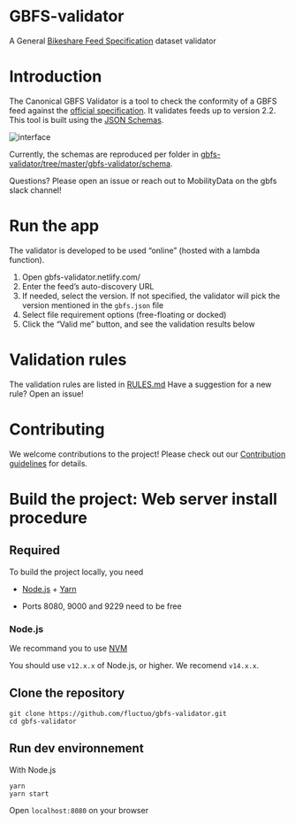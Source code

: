 # GBFS-validator

A General [Bikeshare Feed Specification](https://github.com/NABSA/gbfs) dataset validator

# Introduction

The Canonical GBFS Validator is a tool to check the conformity of a GBFS feed against the [official specification](https://github.com/NABSA/gbfs/blob/master/gbfs.md).
It validates feeds up to version 2.2.
This tool is built using the [JSON Schemas](https://github.com/NABSA/gbfs/blob/master/gbfs.md).

![interface](https://user-images.githubusercontent.com/63653518/133172186-6842537b-f34c-42bd-bd5a-48ec65a0d8c3.png)

Currently, the schemas are reproduced per folder in [gbfs-validator/tree/master/gbfs-validator/schema](https://github.com/fluctuo/gbfs-validator/tree/master/gbfs-validator/schema).

Questions? Please open an issue or reach out to MobilityData on the gbfs slack channel!

# Run the app

The validator is developed to be used “online” (hosted with a lambda function).

1.  Open gbfs-validator.netlify.com/
2.  Enter the feed’s auto-discovery URL
3.  If needed, select the version. If not specified, the validator will pick the version mentioned in the `gbfs.json` file
4.  Select file requirement options (free-floating or docked)
5.  Click the “Valid me” button, and see the validation results below

# Validation rules

The validation rules are listed in [RULES.md](/RULES.md)
Have a suggestion for a new rule? Open an issue!

# Contributing

We welcome contributions to the project! Please check out our [Contribution guidelines](/CONTRIBUTING.md) for details.

# Build the project: Web server install procedure

## Required

To build the project locally, you need

- [Node.js](https://nodejs.org/en/download/) + [Yarn](https://classic.yarnpkg.com/en/docs/install/)

- Ports 8080, 9000 and 9229 need to be free

### Node.js

We recommand you to use [NVM](https://github.com/nvm-sh/nvm#installing-and-updating)

You should use `v12.x.x` of Node.js, or higher. We recomend `v14.x.x`.

## Clone the repository

```shell
git clone https://github.com/fluctuo/gbfs-validator.git
cd gbfs-validator
```

## Run dev environnement

With Node.js

```shell
yarn
yarn start
```

Open `localhost:8080` on your browser
